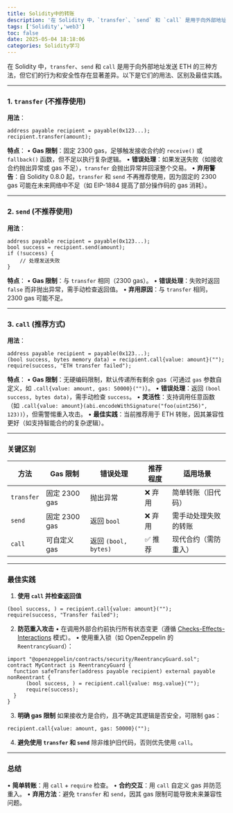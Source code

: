 ```yaml
---
title: Solidity中的转账
description: '在 Solidity 中，`transfer`、`send` 和 `call` 是用于向外部地址发送 ETH 的三种方法，但它们的行为和安全性存在显著差异。'
tags: ['Solidity','web3']
toc: false
date: 2025-05-04 18:18:06
categories: Solidity学习
---
```

在 Solidity 中，`transfer`、`send` 和 `call` 是用于向外部地址发送 ETH 的三种方法，但它们的行为和安全性存在显著差异。以下是它们的用法、区别及最佳实践。

---

### 1. **`transfer` (不推荐使用)**

**用法**：

```Solidity
address payable recipient = payable(0x123...);
recipient.transfer(amount);
```


**特点**：
• **Gas 限制**：固定 2300 gas，足够触发接收合约的 `receive()` 或 `fallback()` 函数，但不足以执行复杂逻辑。
• **错误处理**：如果发送失败（如接收合约抛出异常或 gas 不足），`transfer` 会抛出异常并回滚整个交易。
• **弃用警告**：自 Solidity 0.8.0 起，`transfer` 和 `send` 不再推荐使用，因为固定的 2300 gas 可能在未来网络中不足（如 EIP-1884 提高了部分操作码的 gas 消耗）。

---

### 2. **`send` (不推荐使用)**

**用法**：

```Solidity
address payable recipient = payable(0x123...);
bool success = recipient.send(amount);
if (!success) {
    // 处理发送失败
}
```


**特点**：
• **Gas 限制**：与 `transfer` 相同（2300 gas）。
• **错误处理**：失败时返回 `false` 而非抛出异常，需手动检查返回值。
• **弃用原因**：与 `transfer` 相同，2300 gas 可能不足。

---

### 3. **`call` (推荐方式)**

**用法**：

```Solidity
address payable recipient = payable(0x123...);
(bool success, bytes memory data) = recipient.call{value: amount}("");
require(success, "ETH transfer failed");
```


**特点**：
• **Gas 限制**：无硬编码限制，默认传递所有剩余 gas（可通过 `gas` 参数自定义，如 `.call{value: amount, gas: 50000}("")`）。
• **错误处理**：返回 `(bool success, bytes data)`，需手动检查 `success`。
• **灵活性**：支持调用任意函数（如 `.call{value: amount}(abi.encodeWithSignature("foo(uint256)", 123))`），但需警惕重入攻击。
• **最佳实践**：当前推荐用于 ETH 转账，因其兼容性更好（如支持智能合约的复杂逻辑）。

---

### **关键区别**

|方法|Gas 限制|错误处理|推荐程度|适用场景|
|-|-|-|-|-|
|`transfer`|固定 2300 gas|抛出异常|❌ 弃用|简单转账（旧代码）|
|`send`|固定 2300 gas|返回 `bool`|❌ 弃用|需手动处理失败的转账|
|`call`|可自定义 gas|返回 `(bool, bytes)`|✅ 推荐|现代合约（需防重入）|

---

### **最佳实践**

1. **使用 `call` 并检查返回值**

  ```Solidity
(bool success, ) = recipient.call{value: amount}("");
require(success, "Transfer failed");
```


2. **防范重入攻击**
• 在调用外部合约前执行所有状态变更（遵循 [Checks-Effects-Interactions](https://docs.soliditylang.org/en/latest/security-considerations.html#use-the-checks-effects-interactions-pattern) 模式）。
• 使用重入锁（如 OpenZeppelin 的 `ReentrancyGuard`）：

  ```Solidity
import "@openzeppelin/contracts/security/ReentrancyGuard.sol";
contract MyContract is ReentrancyGuard {
    function safeTransfer(address payable recipient) external payable nonReentrant {
        (bool success, ) = recipient.call{value: msg.value}("");
        require(success);
    }
}
```


3. **明确 gas 限制**
如果接收方是合约，且不确定其逻辑是否安全，可限制 gas：

  ```Solidity
recipient.call{value: amount, gas: 50000}("");
```


4. **避免使用 `transfer` 和 `send`**
除非维护旧代码，否则优先使用 `call`。

---

### **总结**

• **简单转账**：用 `call` + `require` 检查。
• **合约交互**：用 `call` 自定义 gas 并防范重入。
• **弃用方法**：避免 `transfer` 和 `send`，因其 gas 限制可能导致未来兼容性问题。



